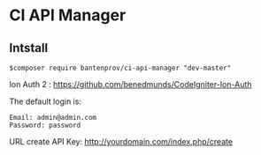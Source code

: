 # CI API Manager
## Intstall
```
$composer require bantenprov/ci-api-manager "dev-master"
```
Ion Auth 2 : https://github.com/benedmunds/CodeIgniter-Ion-Auth

The default login is:

    Email: admin@admin.com
    Password: password

URL create API Key:
http://yourdomain.com/index.php/create
